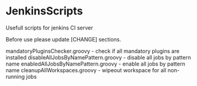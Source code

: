 JenkinsScripts
==============
Usefull scripts for jenkins CI server

Before use please update [CHANGE] sections.

mandatoryPluginsChecker.groovy - check if all mandatory plugins are installed
disableAllJobsByNamePattern.groovy - disable all jobs by pattern name
enabledAllJobsByNamePattern.groovy - enable all jobs by pattern name
cleanupAllWorkspaces.groovy - wipeout workspace for all non-running jobs